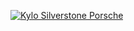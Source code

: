 [![Kylo Silverstone Porsche](http://img.youtube.com/vi/W5N-3qKs4go/0.jpg)](http://www.youtube.com/watch?v=W5N-3qKs4go "Kylo's Silverstone Lap")